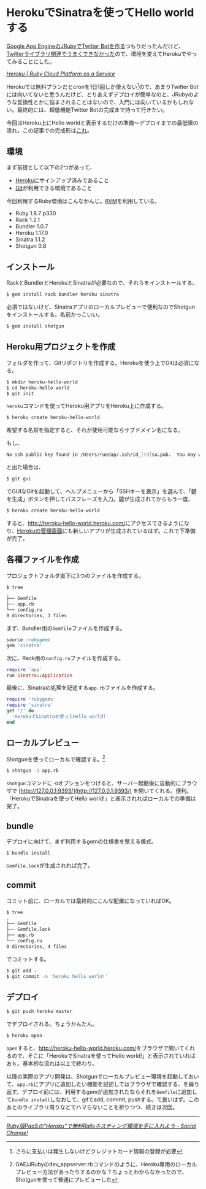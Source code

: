 # HerokuでSinatraを使ってHello worldする

[Google App EngineのJRubyでTwitter Botを作る](/2011/01/24/google-app-engine-jruby-sinatra-hello-world)つもりだったんだけど、[Twitterライブラリ関連でうまくできなかった](/2011/01/27/ruby-goole-app-engine-jruby-sinatra-twitter-rubytter)ので、環境を変えてHerokuでやってみることにした。

<cite>[Heroku \| Ruby Cloud Platform as a Service](http://heroku.com/)</cite>

Herokuでは無料プランだとcronを1日1回しか使えない[^1]ので、あまりTwitter Botには向いてないと思うんだけど、とりあえずデプロイが簡単なのと、JRubyのような互換性とかに悩まされることはないので、入門には向いているかもしれない。最終的には、超低機能Twitter Botの完成まで持って行きたい。

今回はHeroku上にHello worldと表示するだけの準備～デプロイまでの最低限の流れ。この記事での完成形は[これ](http://heroku-hello-world.heroku.com/)。

<!-- READMORE -->


## 環境

まず前提として以下の2つがあって、

- [Heroku](https://heroku.com/)にサインアップ済みであること
- [Git](/2010/08/14/git-install)が利用できる環境であること

今回利用するRuby環境はこんなかんじ。[RVM](/2011/01/12/ruby-version-manager-rvm-install)を利用している。

- Ruby 1.8.7 p330
- Rack 1.2.1
- Bundler 1.0.7
- Heroku 1.17.0
- Sinatra 1.1.2
- Shotgun 0.8


## インストール

RackとBundlerとHerokuとSinatraが必要なので、それらをインストールする。

~~~ sh
$ gem install rack bundler heroku sinatra
~~~

必須ではないけど、Sinatraアプリのローカルプレビューで便利なのでShotgunをインストールする。名前かっこいい。

~~~ sh
$ gem install shotgun
~~~


## Heroku用プロジェクトを作成

フォルダを作って、Gitリポジトリを作成する。Herokuを使う上でGitは必須になる。

~~~ sh
$ mkdir heroku-hello-world
$ cd heroku-hello-world
$ git init
~~~

`heroku`コマンドを使ってHeroku用アプリをHeroku上に作成する。

~~~ sh
$ heroku create heroku-hello-world
~~~

希望する名前を指定すると、それが使用可能ならサブドメイン名になる。

もし、

~~~ sh
No ssh public key found in /Users/ruedap/.ssh/id_[rd]sa.pub.  You may want to specify the full path to the keyfile.
~~~

と出た場合は、

~~~ sh
$ git gui
~~~

でGUIなGitを起動して、ヘルプメニューから「SSHキーを表示」を選んで、「鍵を生成」ボタンを押してパスフレーズを入力。鍵が生成されてからもう一度、

~~~ sh
$ heroku create heroku-hello-world
~~~

すると、<http://heroku-hello-world.heroku.com/>にアクセスできるようになり、[Herokuの管理画面](https://api.heroku.com/myapps)にも新しいアプリが生成されているはず。これで下準備が完了。


## 各種ファイルを作成

プロジェクトフォルダ直下に3つのファイルを作成する。

~~~ sh
$ tree
.
├── Gemfile
├── app.rb
└── config.ru
0 directories, 3 files
~~~

まず、Bundler用の`Gemfile`ファイルを作成する。

~~~ ruby
source :rubygems
gem 'sinatra'
~~~

次に、Rack用の`config.ru`ファイルを作成する。

~~~ ruby
require 'app'
run Sinatra::Application
~~~

最後に、Sinatraの処理を記述する`app.rb`ファイルを作成する。

~~~ ruby
require 'rubygems'
require 'sinatra'
get '/' do
  'HerokuでSinatraを使ってHello world!'
end
~~~


## ローカルプレビュー

Shotgunを使ってローカルで確認する。[^2]

~~~ sh
$ shotgun -O app.rb
~~~

`shotgun`コマンドに`-O`オプションをつけると、サーバー起動後に自動的にブラウザで [http://127.0.0.1:9393/](http://127.0.0.1:9393/) を開いてくれる。便利。「HerokuでSinatraを使ってHello world!」と表示されればローカルでの準備は完了。


## bundle

デプロイに向けて、まず利用するgemの仕様書を整える儀式。

~~~ sh
$ bundle install
~~~

`Gemfile.lock`が生成されれば完了。


## commit

コミット前に、ローカルでは最終的にこんな配置になっていればOK。

~~~ sh
$ tree
.
├── Gemfile
├── Gemfile.lock
├── app.rb
└── config.ru
0 directories, 4 files
~~~

でコミットする。

~~~ sh
$ git add .
$ git commit -m 'heroku hello world!'
~~~


## デプロイ

~~~ sh
$ git push heroku master
~~~

でデプロイされる。ちょうかんたん。

~~~ sh
$ heroku open
~~~

`open`すると、<http://heroku-hello-world.heroku.com/>をブラウザで開いてくれるので、そこに「HerokuでSinatraを使ってHello world!」と表示されていればおｋ。基本的な流れは以上で終わり。 

以降の実際のアプリ開発は、Shotgunでローカルプレビュー環境を起動しておいて、`app.rb`にアプリに追加したい機能を記述してはブラウザで確認する、を繰り返す。デプロイ前には、利用するgemが追加されたならそれを`Gemfile`に追加して`bundle install`しなおして、gitでadd, commit, pushする。で良いはず。このあとのライブラリ周りなどでハマらないことを祈りつつ、続きは次回。

---

<cite>[Ruby版PaaSの"Heroku"で無料Railsホスティング環境を手に入れよう - Social Change!](http://kuranuki.sonicgarden.jp/2009/05/rubypaasherokurails.html)</cite>

[^1]: さらに支払いは発生しないけどクレジットカード情報の登録が必要
[^2]: GAE/JRubyのdev_appserver.rbコマンドのように、Heroku専用のローカルプレビュー方法があったりするのかな？ちょっとわからなかったので、Shotgunを使って普通にプレビューした
